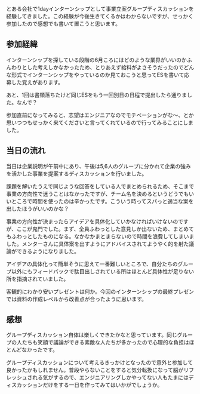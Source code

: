 とある会社で1dayインターンシップとして事業立案グループディスカッションを経験してきました。この経験が今後生きてくるかはわからないですが、せっかく参加したので感想でも書いて置こうと思います。

## 参加経緯
インターンシップを探している段階の6月ころにはどのような業界がいいのかふんわりとした考えしかなかったため、とりあえず給料がよさそうだったのでどんな形式でインターンシップをやっているのか見ておこうと思ってESを書いて応募した覚えがあります。　

あと、1回は書類落ちたけど同じESをもう一回別日の日程で提出したら通りました。なんで？

参加直前になってみると、志望はエンジニアなのでモチベーションがな～、とか思いつつもせっかく来てくださいと言ってくれているので行ってみることにしました。

## 当日の流れ
当日は企業説明が午前中にあり、午後は5,6人のグループに分かれて企業の強みを活かした事業を提案するディスカッションを行いました。

課題を解いたうえで同じような回答をしている人でまとめられるため、そこまで事業の方向性で迷うことはなかったですが、チーム名を決めるというどうでもいいところで時間を使ったのは辛かったです。こういう時ってスパっと適当な案を出したほうがいいのかな？

事業の方向性が決まったらアイデアを具体化していかなければいけないのですが、ここが鬼門でした。まず、全員ふわっとした意見しか出ないため、まとめてもふわっとしたものになる。なかなかまとまらないので時間を浪費してしまいました。メンターさんに具体案を出すようにアドバイスされてようやく的を射た議論ができるようになりました。

アイデアの具体化って簡単そうに思えて一番難しいところで、自分たちのグループ以外にもフィードバックで駄目出しされている所はほとんど具体性が足りない所を指摘されていました。

客観的にわかり安いプレゼントは何か。今回のインターンシップの最終プレゼンでは資料の作成レベルから改善点が合ったように思います。

## 感想
グループディスカッション自体は楽しくできたかなと思っています。同じグループの人たちも笑顔で議論ができる素敵な人たちが多かったので心理的な負担はほとんどなかったです。

グループディスカッションについて考えるきっかけとなったので意外と参加して良かったかもしれません。普段やらないことをすると気分転換になって脳がリフレッシュされる気がするので、エンジニアリングしかやってない人もたまにはディスカッションだけをする一日を作ってみてはいかがでしょうか。
